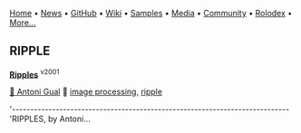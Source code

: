 [Home](https://qb64.com) • [News](/news.html) • [GitHub](/github.html) • [Wiki](/wiki.html) • [Samples](/samples.html) • [Media](/media.html) • [Community](/community.html) • [Rolodex](/rolodex.html) • [More...](/more.html)

## RIPPLE

**[Ripples](ripples/index)** <sup>v2001</sup>

[🐝 Antoni Gual](antoni-gual) 🔗 [image processing](image-processing), [ripple](ripple)

'---------------------------------------------------------------------------- 'RIPPLES, by Antoni...
